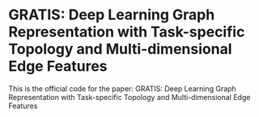 # GRATIS: Deep Learning Graph Representation with Task-specific Topology and Multi-dimensional Edge Features

This is the official code for the paper: GRATIS: Deep Learning Graph Representation with Task-specific Topology and Multi-dimensional Edge Features
